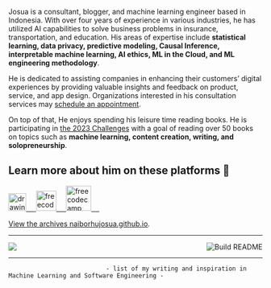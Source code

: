 Josua is a consultant, blogger, and machine learning engineer based in Indonesia. With over four years of experience in various industries, he has utilized AI capabilities to solve business problems in insurance, transportation, and education. His areas of expertise include **statistical learning, data privacy, predictive modeling, Causal Inference, interpretable machine learning, AI ethics, ML in the Cloud, and ML engineering methodology**.

He is dedicated to assisting companies in enhancing their customers’ digital experiences by providing valuable insights and feedback on product, service, and app design. Organizations interested in his consultation services may [schedule an appointment](https://calendly.com/naiborhujosua/60min?month=2023-06).

On top of that, He enjoys spending his leisure time reading books. He is participating in [the 2023 Challenges](https://www.goodreads.com/review/list/125884887-josua-naiborhu?shelf=2023-reading-challenges)  with a goal of reading over 50 books on topics such as **machine learning, content creation, writing, and solopreneurship**.


## Learn more about him on these platforms 👋
<a href="https://medium.com/@naiborhujosua"><img src="https://res.cloudinary.com/importdata/image/upload/v1595012354/medium_mono_hoz0z5.png" alt="drawing" width="35"/>&nbsp;&nbsp;&nbsp;&nbsp;<a href="https://twitter.com/naiborhu_josua">
<a href="mailto:naiborhujosua@alumni.ui.ac.id">
<img src="https://user-images.githubusercontent.com/13548560/211037799-eb09e9a0-5d8c-4f00-a9a1-403fb1d67f5d.png" alt="freecodecamp" width="40"/>&nbsp;&nbsp;&nbsp;&nbsp;
<a href="https://www.freecodecamp.org/news/author/naiborhu_josua/">
<img src="https://user-images.githubusercontent.com/13548560/196832514-13d11f55-ca62-46ea-975d-a607e62e2acb.png" alt="freecodecamp" width="50"/>&nbsp;&nbsp;&nbsp;&nbsp;

View the archives [naiborhujosua.github.io](https://naiborhujosua.github.io/).

---
 ![](https://komarev.com/ghpvc/?username=naiborhujosua&color=brightgreen)<img src="https://github.com/eugeneyan/eugeneyan/workflows/Build%20README/badge.svg?branch=master" align="right" alt="Build README"></a>

 ---
                               - list of my writing and inspiration in Machine Learning and Software Engineering -
                                                   
                                                                                            
 


